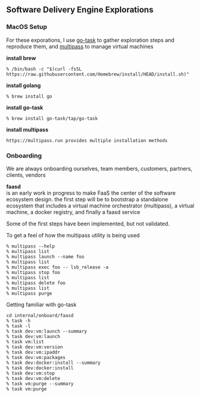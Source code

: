 Software Delivery Engine Explorations
---
### MacOS Setup
For these exporations, I use [go-task](https://taskfile.dev/#/) to gather exploration steps and reproduce them,
and [multipass](https://multipass.run) to manage virtual machines

**install brew**
```
% /bin/bash -c "$(curl -fsSL https://raw.githubusercontent.com/Homebrew/install/HEAD/install.sh)"
```

**install golang**
```
% brew install go
```

**install go-task**
```
% brew install go-task/tap/go-task
```

**install multipass**
```
https://multipass.run provides multiple installation methods
```

### Onboarding
We are always onboarding ourselves, team members, customers, partners, clients, vendors  

**faasd**  
is an early work in progress to make FaaS the center of the software ecosystem design. the first step will be to bootstrap a standalone ecosystem that includes a virtual machine orchestrator (multipass), a virtual machine, a docker registry, and finally a faasd service

Some of the first steps have been implemented, but not validated. 

To get a feel of how the multipass utility is being used 
```
% multipass --help
% multipass list
% multipass launch --name foo
% multipass list
% multipass exec foo -- lsb_release -a
% multipass stop foo
% multipass list
% multipass delete foo
% multipass list
% multipass purge
```

Getting familiar with go-task
```
cd internal/onboard/faasd
% task -h
% task -l
% task dev:vm:launch --summary
% task dev:vm:launch 
% task vm:list
% task dev:vm:version
% task dev:vm:ipaddr
% task dev:vm:packages
% task dev:docker:install --summary
% task dev:docker:install 
% task dev:vm:stop
% task dev:vm:delete
% task vm:purge --summary
% task vm:purge 
```
